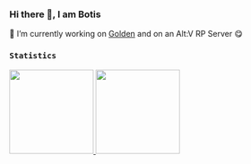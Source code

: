 ### Hi there 👋, I am Botis

🔭 I’m currently working on [Golden](https://github.com/spasten-studio/Golden) and on an Alt:V RP Server 😋

### `Statistics`
<a href="https://github.com/BotisDerG" align="center">
  <img height="150em" src="https://github-readme-stats.vercel.app/api?username=BotisDerG&show_icons=true&theme=github_dark&count_private=true" />
  <img height="150em" src="https://github-readme-stats.vercel.app/api/top-langs/?username=BotisDerG&layout=compact&theme=github_dark" />
</a>

<!--
Here are some ideas to get you started:

- 🔭 I’m currently working on (Golden)[]
- 🌱 I’m currently learning ...
- 👯 I’m looking to collaborate on ...
- 🤔 I’m looking for help with ...
- 💬 Ask me about ...
- 📫 How to reach me: Discord: Botis#0666
-->
